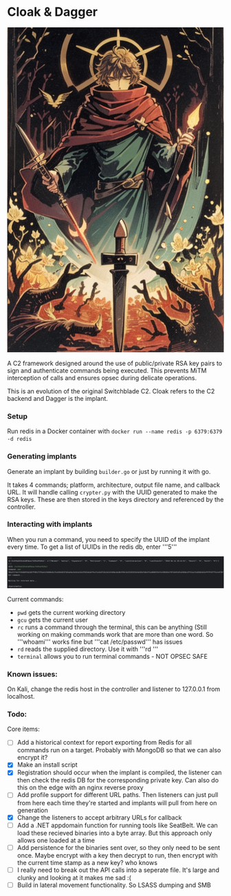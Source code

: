 # Cloak & Dagger

![logo](/img/guide/cnd8.png)

A C2 framework designed around the use of public/private RSA key pairs to sign and authenticate commands being executed. This prevents MiTM interception of calls and ensures opsec during delicate operations.

This is an evolution of the original Switchblade C2. Cloak refers to the C2 backend and Dagger is the implant.

### Setup

Run redis in a Docker container with ```docker run --name redis -p 6379:6379 -d redis```

### Generating implants

Generate an implant by building ```builder.go``` or just by running it with go.

It takes 4 commands; platform, architecture, output file name, and callback URL. It will handle calling ```crypter.py``` with the UUID generated to make the RSA keys. These are then stored in the keys directory and referenced by the controller.

### Interacting with implants

When you run a command, you need to specify the UUID of the implant every time. To get a list of UUIDs in the redis db, enter '''5'''

![example](/img/guide/example.png)

Current commands:
- ```pwd``` gets the current working directory
- ```gcu``` gets the current user
- ```rc``` runs a command through the terminal, this can be anything (Still working on making commands work that are more than one word. So '''whoami''' works fine but '''cat /etc/passwd''' has issues
- ```rd``` reads the supplied directory. Use it with '''rd <directory path>'''
- ```terminal``` allows you to run terminal commands - NOT OPSEC SAFE

### Known issues:
On Kali, change the redis host in the controller and listener to 127.0.0.1 from localhost.

### Todo: 

Core items:
- [ ] Add a historical context for report exporting from Redis for all commands run on a target. Probably with MongoDB so that we can also encrypt it?
- [x] Make an install script
- [x] Registration should occur when the implant is compiled, the listener can then check the redis DB for the corresponding private key. Can also do this on the edge with an nginx reverse proxy
- [ ] Add profile support for different URL paths. Then listeners can just pull from here each time they're started and implants will pull from here on generation
- [x] Change the listeners to accept arbitrary URLs for callback
- [ ] Add a .NET appdomain function for running tools like SeatBelt. We can load these recieved binaries into a byte array. But this approach only allows one loaded at a time
- [ ] Add persistence for the binaries sent over, so they only need to be sent once. Maybe encrypt with a key then decrypt to run, then encrypt with the current time stamp as a new key? who knows
- [ ] I really need to break out the API calls into a seperate file. It's large and clunky and looking at it makes me sad :(
- [ ] Build in lateral movement functionality. So LSASS dumping and SMB
